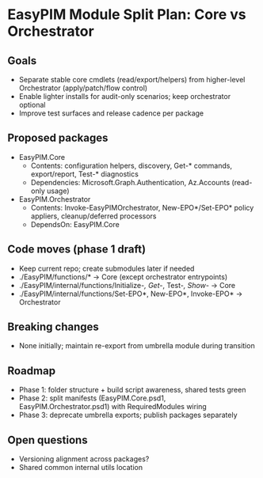 # EasyPIM Module Split Plan: Core vs Orchestrator

## Goals
- Separate stable core cmdlets (read/export/helpers) from higher-level Orchestrator (apply/patch/flow control)
- Enable lighter installs for audit-only scenarios; keep orchestrator optional
- Improve test surfaces and release cadence per package

## Proposed packages
- EasyPIM.Core
  - Contents: configuration helpers, discovery, Get-* commands, export/report, Test-* diagnostics
  - Dependencies: Microsoft.Graph.Authentication, Az.Accounts (read-only usage)
- EasyPIM.Orchestrator
  - Contents: Invoke-EasyPIMOrchestrator, New-EPO*/Set-EPO* policy appliers, cleanup/deferred processors
  - DependsOn: EasyPIM.Core

## Code moves (phase 1 draft)
- Keep current repo; create submodules later if needed
- ./EasyPIM/functions/* → Core (except orchestrator entrypoints)
- ./EasyPIM/internal/functions/Initialize-*, Get-*, Test-*, Show-* → Core
- ./EasyPIM/internal/functions/Set-EPO*, New-EPO*, Invoke-EPO* → Orchestrator

## Breaking changes
- None initially; maintain re-export from umbrella module during transition

## Roadmap
- Phase 1: folder structure + build script awareness, shared tests green
- Phase 2: split manifests (EasyPIM.Core.psd1, EasyPIM.Orchestrator.psd1) with RequiredModules wiring
- Phase 3: deprecate umbrella exports; publish packages separately

## Open questions
- Versioning alignment across packages?
- Shared common internal utils location

